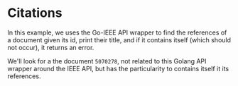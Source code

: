 # Citations

In this example, we uses the Go-IEEE API wrapper to find the references of a document given its id, print their title, and if it contains itself (which should not occur), it returns an error.

We'll look for a the document `5070278`, not related to this Golang API wrapper around the IEEE API, but has the particularity to contains itself it its references.
